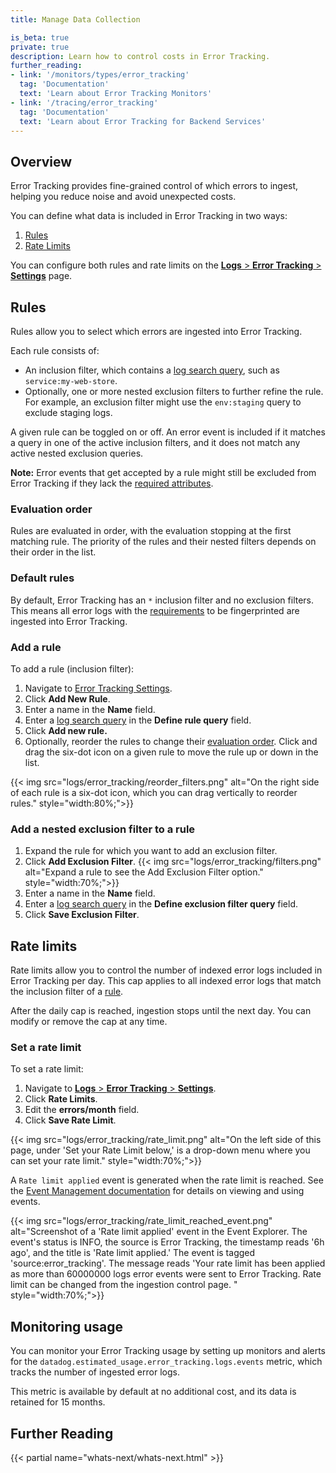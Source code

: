 ```yaml
---
title: Manage Data Collection

is_beta: true
private: true
description: Learn how to control costs in Error Tracking.
further_reading:
- link: '/monitors/types/error_tracking'
  tag: 'Documentation'
  text: 'Learn about Error Tracking Monitors'
- link: '/tracing/error_tracking'
  tag: 'Documentation'
  text: 'Learn about Error Tracking for Backend Services'
---
```


## Overview

Error Tracking provides fine-grained control of which errors to ingest, helping you reduce noise and avoid unexpected costs.

You can define what data is included in Error Tracking in two ways:

1. [Rules](#rules-inclusion)
2. [Rate Limits](#rate-limits)

You can configure both rules and rate limits on the [**Logs** > **Error Tracking** > **Settings**][1] page.

## Rules

Rules allow you to select which errors are ingested into Error Tracking.

Each rule consists of:
- An inclusion filter, which contains a [log search query][3], such as `service:my-web-store`.
- Optionally, one or more nested exclusion filters to further refine the rule. For example, an exclusion filter might use the `env:staging` query to exclude staging logs.

A given rule can be toggled on or off. An error event is included if it matches a query in one of the active inclusion filters, and it does not match any active nested exclusion queries.

**Note:** Error events that get accepted by a rule might still be excluded from Error Tracking if they lack the [required attributes][2].

### Evaluation order

Rules are evaluated in order, with the evaluation stopping at the first matching rule. The priority of the rules and their nested filters depends on their order in the list.

### Default rules

By default, Error Tracking has an `*` inclusion filter and no exclusion filters. This means all error logs with the [requirements][2] to be fingerprinted are ingested into Error Tracking.

### Add a rule

To add a rule (inclusion filter):
1. Navigate to [Error Tracking Settings][1].
1. Click **Add New Rule**.
1. Enter a name in the **Name** field.
1. Enter a [log search query][3] in the **Define rule query** field.
1. Click **Add new rule.**
1. Optionally, reorder the rules to change their [evaluation order](#evaluation-order). Click and drag the six-dot icon on a given rule to move the rule up or down in the list.

{{< img src="logs/error_tracking/reorder_filters.png" alt="On the right side of each rule is a six-dot icon, which you can drag vertically to reorder rules." style="width:80%;">}}

### Add a nested exclusion filter to a rule

1. Expand the rule for which you want to add an exclusion filter.
1. Click **Add Exclusion Filter**.
    {{< img src="logs/error_tracking/filters.png" alt="Expand a rule to see the Add Exclusion Filter option." style="width:70%;">}}
1. Enter a name in the **Name** field.
1. Enter a [log search query][3] in the **Define exclusion filter query** field.
1. Click **Save Exclusion Filter**.

## Rate limits

Rate limits allow you to control the number of indexed error logs included in Error Tracking per day. This cap applies to all indexed error logs that match the inclusion filter of a [rule](#rules).

After the daily cap is reached, ingestion stops until the next day. You can modify or remove the cap at any time.

### Set a rate limit

To set a rate limit:
1. Navigate to [**Logs** > **Error Tracking** > **Settings**][1].
1. Click **Rate Limits**.
1. Edit the **errors/month** field.
1. Click **Save Rate Limit**.

{{< img src="logs/error_tracking/rate_limit.png" alt="On the left side of this page, under 'Set your Rate Limit below,' is a drop-down menu where you can set your rate limit." style="width:70%;">}}

A `Rate limit applied` event is generated when the rate limit is reached. See the [Event Management documentation][4] for details on viewing and using events.

{{< img src="logs/error_tracking/rate_limit_reached_event.png" alt="Screenshot of a 'Rate limit applied' event in the Event Explorer. The event's status is INFO, the source is Error Tracking, the timestamp reads '6h ago', and the title is 'Rate limit applied.' The event is tagged 'source:error_tracking'. The message reads 'Your rate limit has been applied as more than 60000000 logs error events were sent to Error Tracking. Rate limit can be changed from the ingestion control page. " style="width:70%;">}}

## Monitoring usage

You can monitor your Error Tracking usage by setting up monitors and alerts for the `datadog.estimated_usage.error_tracking.logs.events` metric, which tracks the number of ingested error logs.

This metric is available by default at no additional cost, and its data is retained for 15 months.

## Further Reading

{{< partial name="whats-next/whats-next.html" >}}

[1]: https://app.datadoghq.com/error-tracking/settings/rules
[2]: /logs/error_tracking/#setup
[3]: /logs/explorer/search_syntax/
[4]: /service_management/events/
